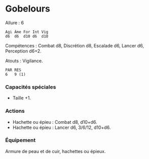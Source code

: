 # Gobelours

Allure : 6

	Agi	Âme	For	Int	Vig
	d6	d6	d10	d6	d10

Compétences : Combat d8, Discrétion d8, Escalade d6, Lancer d6, Perception d6+2.

Atouts : Vigilance.

	PAR	RES
	6	9 (1)

### Capacités spéciales
- Taille +1.

### Actions
- Hachette ou épieu : Combat d8, d10+d6.
- Hachette ou épieu : Lancer d6, 3/6/12, d10+d6.

### Équipement
Armure de peau et de cuir, hachettes ou épieux.
